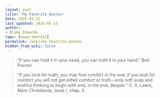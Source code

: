 ```yaml
---
layout: post
title: "My Favorite Quotes"
date: 2025-05-22
last_updated: 2025-05-22
author:
- Blake Edwards
tags: [experimental]
permalink: /wiki/my-favorite-quotes
hidden_from_wiki: false
---
```


<blockquote class="otro-blockquote">
  “If you can hold it in your head, you can hold it in your hand.”
  <span>Bob Proctor</span>
</blockquote>

<blockquote class="otro-blockquote">
  “If you look for truth, you may find comfort in the end; if you look for comfort you will not get either comfort or truth—only soft soap and wishful thinking to begin with and, in the end, despair.”
  <span>C. S. Lewis, <em>Mere Christianity</em>, book I, chap. 5</span>
</blockquote>

<!-- <blockquote class="otro-blockquote">
  “quote”
  <span>auhtor</span>
</blockquote> -->
